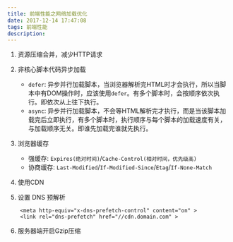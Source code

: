 ```yaml
---
title: 前端性能之网络加载优化
date: 2017-12-14 17:47:08
tags: 前端性能
description: 
---
```


1. 资源压缩合并，减少HTTP请求
2. 非核心脚本代码异步加载

    * `defer`: 异步并行加载脚本，当浏览器解析完HTML时才会执行，所以当脚本中有DOM操作时，应该使用`defer`。有多个脚本时，会按顺序依次执行。即依次从上往下执行。
    * `async`: 异步并行加载脚本，不会等HTML解析完才执行，而是当该脚本加载完后立即执行，有多个脚本时，执行顺序与每个脚本的加载速度有关，与加载顺序无关。即谁先加载完谁就先执行。

3. 浏览器缓存

    * 强缓存: `Expires(绝对时间)`/`Cache-Control(相对时间，优先级高)`
    * 协商缓存: `Last-Modified`/`If-Modified-Since`/`Etag`/`If-None-Match`
4. 使用CDN
5. 设置 DNS 预解析
```
    <meta http-equiv="x-dns-prefetch-control" content="on" >
    <link rel="dns-prefetch" href="//cdn.domain.com" >
```
6. 服务器端开启Gzip压缩